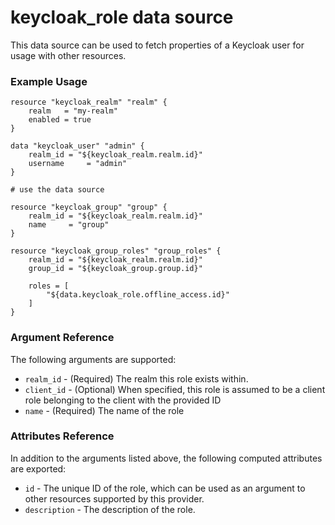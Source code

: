 # keycloak_role data source

This data source can be used to fetch properties of a Keycloak user for
usage with other resources.

### Example Usage

```hcl
resource "keycloak_realm" "realm" {
    realm   = "my-realm"
    enabled = true
}

data "keycloak_user" "admin" {
    realm_id = "${keycloak_realm.realm.id}"
    username     = "admin"
}

# use the data source

resource "keycloak_group" "group" {
    realm_id = "${keycloak_realm.realm.id}"
    name     = "group"
}

resource "keycloak_group_roles" "group_roles" {
    realm_id = "${keycloak_realm.realm.id}"
    group_id = "${keycloak_group.group.id}"

    roles = [
        "${data.keycloak_role.offline_access.id}"
    ]
}
```

### Argument Reference

The following arguments are supported:

- `realm_id` - (Required) The realm this role exists within.
- `client_id` - (Optional) When specified, this role is assumed to be a
  client role belonging to the client with the provided ID
- `name` - (Required) The name of the role

### Attributes Reference

In addition to the arguments listed above, the following computed attributes are exported:

- `id` - The unique ID of the role, which can be used as an argument to
  other resources supported by this provider.
- `description` - The description of the role.
